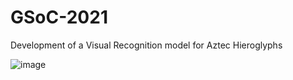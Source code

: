 # GSoC-2021
Development of a Visual Recognition model for Aztec Hieroglyphs



![image](https://user-images.githubusercontent.com/66901757/119221827-e3294100-bb0e-11eb-8595-749a1dd9c932.png)
